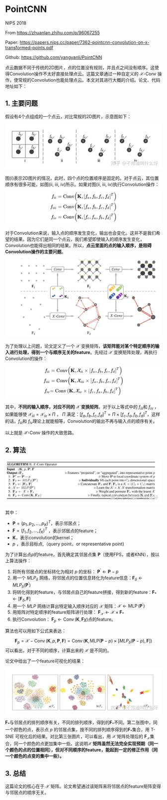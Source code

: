 # PointCNN

NIPS 2018

From https://zhuanlan.zhihu.com/p/96067255

Paper: https://papers.nips.cc/paper/7362-pointcnn-convolution-on-x-transformed-points.pdf

Github: https://github.com/yangyanli/PointCNN

​		点云数据不同于传统的2D图片，点的位置没有规则，并且点之间没有顺序。这使得Convolution操作不太好直接处理点云。这篇文章通过一种自定义的 $\mathcal{X}$-Conv 操作，使常规的Convolution也能处理点云。本文对其进行大概的介绍。论文、代码地址如下：

## 1. 主要问题

假设有4个点组成的一个点云，对比常规的2D图片，示意图如下：

![Point-CNN-1](images/PointCNN-1.jpg)

图(i)表示2D图片的情况，此时，四个点的位置顺序是固定的。对于点云，其位置顺序有很多可能，如图(ii, iii, iv)所示。如果对图(ii, iii, iv)执行Convolution操作：



![Point-CNN-2](images/PointCNN-2.svg)

对于Convolution来说，输入点的顺序发生变化，输出也会变化。这并不是我们希望的结果。因为它们是同一个点云，我们希望即使输入的顺序发生变化，Convolution也能得出相同的结果。所以，**点云里面的点的输入顺序，是阻碍Convolution操作的主要问题**。

![PointCNN-5](images/PointCNN-5.jpg)

为了处理以上问题，论文定义了一个 $\mathcal{X}$ 变换矩阵，**该矩阵能对某个特定顺序的输入进行处理，得到一个与顺序无关的feature**。先经过 $\mathcal{X}$ 变换矩阵处理，再执行Convolution的操作：

![Point-CNN3](images/PointCNN-3.svg)

其中，**不同的输入顺序，对应不同的** $\mathcal{X}$ **变换矩阵**。对于以上等式中的 $f_{i i i}$和 $f_{i v}$ ，如果能够使 $\mathcal{X}_{i i i}=\mathcal{X}_{i v} \times \Pi$ ， $\Pi$ 满足：$\left[f_{a}, f_{b}, f_{c}, f_{d}\right]^{T}=\Pi \times\left[f_{c}, f_{a}, f_{b}, f_{d}\right]^{T}$，这样的话，$f_{i i i}$和 $f_{i v}$理论上就能相等，Convolution的输出不再与输入点的顺序有关。

以上就是 $\mathcal{X}$-Conv 操作的大致思路。

## 2. 算法

![PointCNN-4](images/PointCNN-4.jpg)

其中：

- $\mathbf{P}=\left(p_{1}, p_{2}, \ldots, p_{K}\right)^{T}$，表示邻居点；
- $\mathbf{F}=\left(f_{1}, f_{2}, \ldots, f_{K}\right)^{T}$ ，表示邻居点的feature；
- $\mathbf{K}$，表示convolution的kernel；
- $p$ ，表示目标点,（query point，or representative point)

为了计算出点$p$的feature，首先确定其邻居点集 $\mathbf{P}$（使用FPS，或者KNN），按以上算法操作：

1. 将所有邻居点的坐标转化为相对 $p$ 的坐标： $\mathbf{P}^{\prime} \leftarrow \mathbf{P}-p$ 
2. 用一个 $M L P_{\delta}$ 网络，将邻居点的位置信息转化为feature信息：$\mathbf{F}_{\delta} \leftarrow M L P_{\delta}\left(\mathbf{P}^{\prime}\right)$
3. 将转化得到的feature，与邻居点自己的feature拼接，得到新的feature：$\mathbf{F}_{*} \leftarrow\left[\mathbf{F}_{\delta}, \mathbf{F}\right]$
4. 用一个 $M L P$ 网络计算出特定输入顺序对应的 $\mathcal{X}$ 矩阵：$\mathcal{X} \leftarrow \operatorname{MLP}\left(\mathbf{P}^{\prime}\right)$
5. 用矩阵对特定顺序的feature矩阵进行处理： $\mathbf{F}_{\mathcal{X}} \leftarrow \mathcal{X} \times \mathbf{F}_{*}$
6. 执行Convolution： $\mathbf{F}_{p} \leftarrow \operatorname{Conv}(\mathbf{K}, \mathbf{F} \chi)$点的feature。

算法也可以用如下公式来表达：

$$
\mathbf{F}_{p}=\mathcal{X}-\operatorname{Conv}(\mathbf{K}, p, \mathbf{P}, \mathbf{F})=\operatorname{Conv}\left(\mathbf{K}, \mathrm{MLP}(\mathbf{P}-p) \times\left[M L P_{\delta}(\mathbf{P}-p), \mathbf{F}\right]\right)
$$
可以看出，对于不同的顺序，计算出来的 $\mathcal{X}$ 是不同的。

论文中给出了一个feature可视化的结果：

![PointCNN-6](images/PointCNN-6.jpg)

$\mathbf{F}_{*}$与邻居点的排列顺序有关，不同的排列顺序，得到的$\mathbf{F}_{*}$不同。第二张图中，同一个颜色的点，表示点 $p$ 的邻居点集，按不同的排列顺序得到的$\mathbf{F}_{*}$集合，用 T-SNE 可视化后的结果。对比第三张图片，可以看出，用 $\mathcal{X}$ 矩阵处理后的 $\mathbf{F}_{\mathcal{X}}$集合，同一个颜色的点更加集中一些。这说明$\mathcal{X}$ **矩阵虽然无法完全实现预期（同一个颜色的点的位置相同），但对不同顺序的feature，能起到一定的修正作用（同一个颜色的点变的集中一些）。**

## **3. 总结**

这篇论文的核心在于 $\mathcal{X}$ 矩阵。论文希望通过该矩阵来将邻居点的feature矩阵变得与邻居点的顺序无关。

